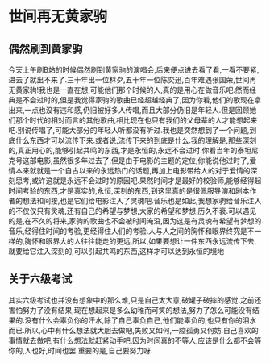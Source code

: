 # 世间再无黄家驹

## 偶然刷到黄家驹

今天上午刷B站的时候偶然刷到黄家驹的演唱会,后来便点进去看了看,一看不要紧,进去了就出不来了.三十年出一位林夕,五十年一位陈奕迅,百年难遇张国荣,世间再无黄家驹!我也是一直在想,可能他们那个时候的人,真的是用心在做音乐吧.然而经典是不会过时的,但是我觉得家驹的歌曲已经超越经典了,因为你看,他们的歌现在拿出来,一点也没有违和感,仍旧被好多人传唱,而且大部分仍旧是年轻人.但是回顾她们那个时代的相对而言的其他歌曲,相比现在也只有我们的父母辈的人才能想起来吧.别说传唱了,可能大部分的年轻人听都没有听过.我也是突然想到了一个问题,到底什么东西才可以流传下来.或者说,流传下来的到底是什么.我的理解是,那些深刻的,真正用心的,能够引起共鸣的东西,才是永恒的,永远不会过时.你看当年的泰坦尼克号这部电影,虽然很多年过去了,但是由于电影的主题的定位,你能说他过时了,爱情本来就就是一个自古以来的永远热门的话题,再加上电影带给人的对于爱情的深刻思考,或许这就是永远不会过时的原因吧.果然时间才是最好的校验师,能够经得起时间考验的东西,才是真实的,永恒,深刻的东西,到这里真的是很佩服导演和剧本作者的想法和间接,也是它们给电影注入了灵魂吧.音乐也是如此,我想家驹给音乐注入的不仅仅只有灵魂,还有自己的希望与梦想,大家的希望和梦想.历久不衰.可以遇见的是,在不久的将来,家驹的歌曲也不会被时间淹没,因为这是有灵魂有希望有梦想的音乐,经得住时间的考验,更经得住人们的考验.人与人之间的胸怀和眼界终究是不一样的,胸怀和眼界大的人往往能走的更远,所以,如果要想让一件东西永远流传下去,就要给它注入深刻的,可以引起共鸣的东西,这样才可以达到永恒的境地

## 关于六级考试

其实六级考试也并没有想象中的那么难,只是自己太大意,破罐子破摔的感觉.之前还害怕努力了没有结果,现在想起来是多么幼稚而可笑的想法,努力了怎么可能没有结果的.没有什么会辜负你的汗水,除了自己辜负自己,他们能辜负的,也只有你的泪水而已.所以,心中有什么想法就大胆去做吧,失败又如何,一腔孤勇又何妨.自己喜欢的事情就去做吧,有什么想法就赶紧动手吧,因为时间真的不等人,应该是什么都不会等你的,人也好,时间也罢.重要的是,自己要努力呀.
